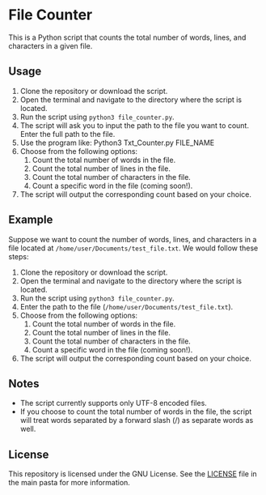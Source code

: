 # File Counter

This is a Python script that counts the total number of words, lines, and characters in a given file.

## Usage

1. Clone the repository or download the script.
2. Open the terminal and navigate to the directory where the script is located.
3. Run the script using `python3 file_counter.py`.
4. The script will ask you to input the path to the file you want to count. Enter the full path to the file.
5. Use the program like:
	 Python3 Txt_Counter.py FILE_NAME
6. Choose from the following options:
    1. Count the total number of words in the file.
    2. Count the total number of lines in the file.
    3. Count the total number of characters in the file.
    4. Count a specific word in the file (coming soon!).
7. The script will output the corresponding count based on your choice.

## Example

Suppose we want to count the number of words, lines, and characters in a file located at `/home/user/Documents/test_file.txt`. We would follow these steps:

1. Clone the repository or download the script.
2. Open the terminal and navigate to the directory where the script is located.
3. Run the script using `python3 file_counter.py`.
4. Enter the path to the file (`/home/user/Documents/test_file.txt`).
5. Choose from the following options:
    1. Count the total number of words in the file.
    2. Count the total number of lines in the file.
    3. Count the total number of characters in the file.
    4. Count a specific word in the file (coming soon!).
6. The script will output the corresponding count based on your choice.

## Notes

- The script currently supports only UTF-8 encoded files.
- If you choose to count the total number of words in the file, the script will treat words separated by a forward slash (/) as separate words as well.

## License

This repository is licensed under the GNU License. See the [LICENSE](LICENSE) file in the main pasta for more information.

